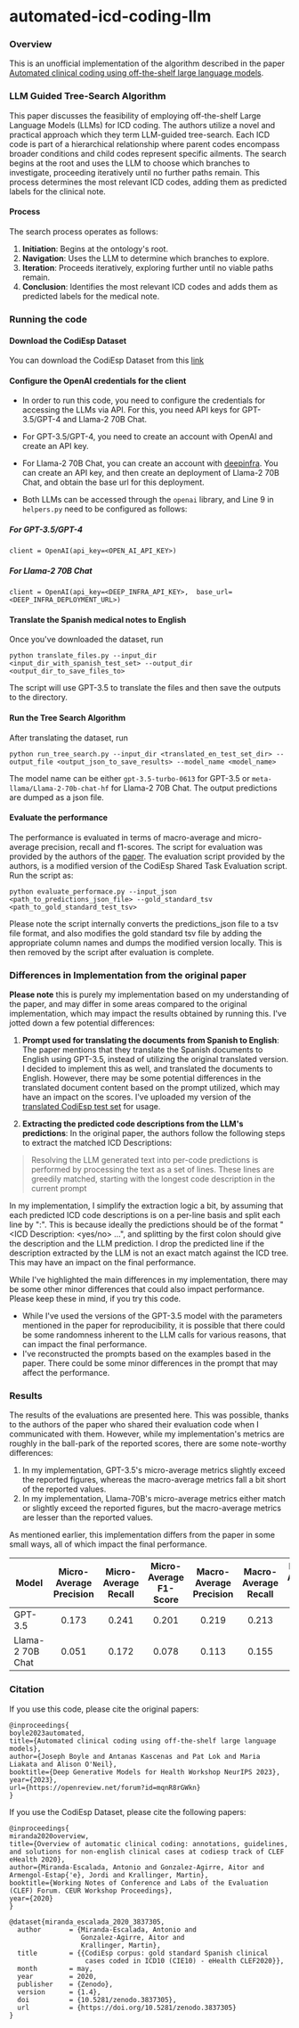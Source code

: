 # automated-icd-coding-llm

### Overview
This is an unofficial implementation of the algorithm described in the paper [Automated clinical coding using off-the-shelf large language models](https://openreview.net/pdf?id=mqnR8rGWkn).

### LLM Guided Tree-Search Algorithm

This paper discusses the feasibility of employing off-the-shelf Large Language Models (LLMs) for ICD coding. The authors utilize a novel and practical approach which they term LLM-guided tree-search. Each ICD code is part of a hierarchical relationship where parent codes encompass broader conditions and child codes represent specific ailments. The search begins at the root and uses the LLM to choose which branches to investigate, proceeding iteratively until no further paths remain. This process determines the most relevant ICD codes, adding them as predicted labels for the clinical note.

#### Process
The search process operates as follows:
1. **Initiation**: Begins at the ontology's root.
2. **Navigation**: Uses the LLM to determine which branches to explore.
3. **Iteration**: Proceeds iteratively, exploring further until no viable paths remain.
4. **Conclusion**: Identifies the most relevant ICD codes and adds them as predicted labels for the medical note.

### Running the code

#### Download the CodiEsp Dataset
You can download the CodiEsp Dataset from this [link](https://zenodo.org/records/3837305#.XsZFoXUzZpg)

#### Configure the OpenAI credentials for the client
* In order to run this code, you need to configure the credentials for accessing the LLMs via API. For this, you need API keys for GPT-3.5/GPT-4 and Llama-2 70B Chat.

* For GPT-3.5/GPT-4, you need to create an account with OpenAI and create an API key.

* For Llama-2 70B Chat, you can create an account with [deepinfra](https://deepinfra.com/). You can create an API key, and then create an deployment of Llama-2 70B Chat, and obtain the base url for this deployment.

* Both LLMs can be accessed through the `openai` library, and Line 9 in `helpers.py` need to be configured as follows:

##### For GPT-3.5/GPT-4
```
client = OpenAI(api_key=<OPEN_AI_API_KEY>)
```
##### For Llama-2 70B Chat
```
client = OpenAI(api_key=<DEEP_INFRA_API_KEY>,  base_url=<DEEP_INFRA_DEPLOYMENT_URL>)
```

#### Translate the Spanish medical notes to English
Once you've downloaded the dataset, run 

```
python translate_files.py --input_dir <input_dir_with_spanish_test_set> --output_dir <output_dir_to_save_files_to>
```

The script will use GPT-3.5 to translate the files and then save the outputs to the directory.

#### Run the Tree Search Algorithm
After translating the dataset, run

```
python run_tree_search.py --input_dir <translated_en_test_set_dir> --output_file <output_json_to_save_results> --model_name <model_name>
```

The model name can be either `gpt-3.5-turbo-0613` for GPT-3.5 or `meta-llama/Llama-2-70b-chat-hf` for Llama-2 70B Chat. The output predictions are dumped as a json file.

#### Evaluate the performance
The performance is evaluated in terms of macro-average and micro-average precision, recall and f1-scores.
The script for evaluation was provided by the authors of the [paper](https://openreview.net/pdf?id=mqnR8rGWkn). The evaluation script provided by the authors, is a modified version of the CodiEsp Shared Task Evaluation script.
Run the script as:
```
python evaluate_performace.py --input_json <path_to_predictions_json_file> --gold_standard_tsv <path_to_gold_standard_test_tsv>
```
Please note the script internally converts the predictions_json file to a tsv file format, and also modifies the gold standard tsv file by adding the appropriate column names and dumps the modified version locally. This is then removed by the script after evaluation is complete.

### Differences in Implementation from the original paper
**Please note** this is purely my implementation based on my understanding of the paper, and may differ in some areas compared to the original implementation, which may impact the results obtained by running this.
I've jotted down a few potential differences:

1. **Prompt used for translating the documents from Spanish to English**: The paper mentions that they translate the Spanish documents to English using GPT-3.5, instead of utilizing the original translated version. I decided to implement this as well, and translated the documents to English. However, there may be some potential differences in the translated document content based on the prompt utilized, which may have an impact on the scores. I've uploaded my version of the [translated CodiEsp test set](https://drive.google.com/file/d/1iIhtAbqmEq3MRPJMBYnAeDJTiZl-q2Nl/view?usp=sharing) for usage.

2. **Extracting the predicted code descriptions from the LLM's predictions**: In the original paper, the authors follow the following steps to extract the matched ICD Descriptions:

> Resolving the LLM generated text into per-code predictions is performed by processing the text as a set of lines. These lines are greedily matched, starting with the longest code description in the current prompt

In my implementation, I simplify the extraction logic a bit, by assuming that each predicted ICD code descriptions is on a per-line basis and split each line by ":". This is because ideally the predictions should be of the format "<ICD Description: <yes/no> ...", and splitting by the first colon should give the description and the LLM prediction. I drop the predicted line if the description extracted by the LLM is not an exact match against the ICD tree. This may have an impact on the final performance.

While I've highlighted the main differences in my implementation, there may be some other minor differences that could also impact performance. Please keep these in mind, if you try this code.

* While I've used the versions of the GPT-3.5 model with the parameters mentioned in the paper for reproducibility, it is possible that there could be some randomness inherent to the LLM calls for various reasons, that can impact the final performance.
* I've reconstructed the prompts based on the examples based in the paper. There could be some minor differences in the prompt that may affect the performance.

### Results
The results of the evaluations are presented here. This was possible, thanks to the authors of the paper who shared their evaluation code when I communicated with them. 
However, while my implementation's metrics are roughly in the ball-park  of the reported scores, there are some note-worthy differences:
1. In my implementation, GPT-3.5's micro-average metrics slightly exceed the reported figures, whereas the macro-average metrics fall a bit short of the reported values.
2. In my implementation, Llama-70B's micro-average metrics either match or slightly exceed the reported figures, but the macro-average metrics are lesser than the reported values.

As mentioned earlier, this implementation differs from the paper in some small ways, all of which impact the final performance.

| Model     | Micro-Average Precision | Micro-Average Recall | Micro-Average F1-Score | Macro-Average Precision | Macro-Average Recall | Macro-Average F1-Score |
|-----------|:-----------------------:|:--------------------:|:----------------------:|:-----------------------:|:--------------------:|:----------------------:|
| GPT-3.5   |           0.173         |        0.241         |        0.201           |           0.219         |         0.213        |        0.196           |
| Llama-2 70B Chat|           0.051         |        0.172         |        0.078           |           0.113         |         0.155        |         0.11           |

### Citation
If you use this code, please cite the original papers:
```
@inproceedings{
boyle2023automated,
title={Automated clinical coding using off-the-shelf large language models},
author={Joseph Boyle and Antanas Kascenas and Pat Lok and Maria Liakata and Alison O'Neil},
booktitle={Deep Generative Models for Health Workshop NeurIPS 2023},
year={2023},
url={https://openreview.net/forum?id=mqnR8rGWkn}
}
```

If you use the CodiEsp Dataset, please cite the following papers:

```
@inproceedings{
miranda2020overview,
title={Overview of automatic clinical coding: annotations, guidelines, and solutions for non-english clinical cases at codiesp track of CLEF eHealth 2020},
author={Miranda-Escalada, Antonio and Gonzalez-Agirre, Aitor and Armengol-Estap{'e}, Jordi and Krallinger, Martin},
booktitle={Working Notes of Conference and Labs of the Evaluation (CLEF) Forum. CEUR Workshop Proceedings},
year={2020}
}
```

```
@dataset{miranda_escalada_2020_3837305,
  author       = {Miranda-Escalada, Antonio and
                  Gonzalez-Agirre, Aitor and
                  Krallinger, Martin},
  title        = {{CodiEsp corpus: gold standard Spanish clinical 
                   cases coded in ICD10 (CIE10) - eHealth CLEF2020}},
  month        = may,
  year         = 2020,
  publisher    = {Zenodo},
  version      = {1.4},
  doi          = {10.5281/zenodo.3837305},
  url          = {https://doi.org/10.5281/zenodo.3837305}
}
```
